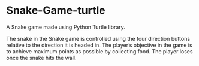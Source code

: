 # Snake-Game-turtle
A Snake game made using Python Turtle library.


The snake in the Snake game is controlled using the four direction buttons relative to the direction it is headed in. The player’s objective in the game is to achieve maximum points as possible by collecting food. 
The player loses once the snake hits the wall.
